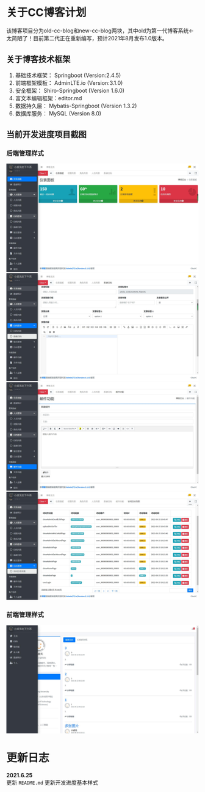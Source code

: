 # 关于CC博客计划
该博客项目分为old-cc-blog和new-cc-blog两块，其中old为第一代博客系统<-太简陋了！目前第二代正在重新编写，预计2021年8月发布1.0版本。

## 关于博客技术框架
1. 基础技术框架： Springboot (Version:2.4.5)
2. 前端框架模板： AdminLTE.io (Version:3.1.0)
3. 安全框架： Shiro-Springboot (Version 1.6.0)
4. 富文本编辑框架：editor.md
5. 数据持久层： Mybatis-Springboot (Version 1.3.2)
6. 数据库服务： MySQL (Version 8.0)

## 当前开发进度项目截图
### 后端管理样式
![后端仪表盘](./pic/1.jpg)
![后端新建归档](./pic/2.jpg)
![后端邮件系统](./pic/3.jpg)
![后端访问日志](./pic/4.jpg)
### 前端管理样式
![前端主页](./pic/5.jpg)

# 更新日志

**2021.6.25**  
更新 `README.md`
更新开发进度基本样式